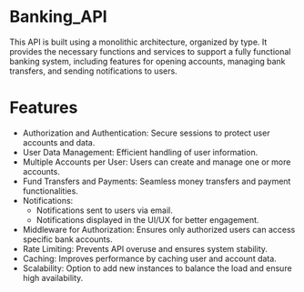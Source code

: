 # Banking_API
This API is built using a monolithic architecture, organized by type. It provides the necessary functions and services to support a fully functional banking system, including features for opening accounts, managing bank transfers, and sending notifications to users.

# **Features**
 - Authorization and Authentication: Secure sessions to protect user accounts and data.
 - User Data Management: Efficient handling of user information.
 - Multiple Accounts per User: Users can create and manage one or more accounts.
 - Fund Transfers and Payments: Seamless money transfers and payment functionalities.
 - Notifications:
      - Notifications sent to users via email.
      - Notifications displayed in the UI/UX for better engagement.
 - Middleware for Authorization: Ensures only authorized users can access specific bank accounts.
 - Rate Limiting: Prevents API overuse and ensures system stability.
 - Caching: Improves performance by caching user and account data.
 - Scalability: Option to add new instances to balance the load and ensure high availability.




